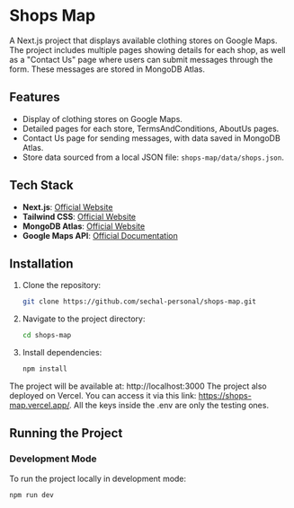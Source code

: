 # Shops Map

A Next.js project that displays available clothing stores on Google Maps. 
The project includes multiple pages showing details for each shop, as well as a "Contact Us" page where users can submit messages through the form. 
These messages are stored in MongoDB Atlas.

## Features

- Display of clothing stores on Google Maps.
- Detailed pages for each store, TermsAndConditions, AboutUs pages.
- Contact Us page for sending messages, with data saved in MongoDB Atlas.
- Store data sourced from a local JSON file: `shops-map/data/shops.json`.

## Tech Stack

- **Next.js**: [Official Website](https://nextjs.org/)
- **Tailwind CSS**: [Official Website](https://tailwindcss.com/)
- **MongoDB Atlas**: [Official Website](https://www.mongodb.com/cloud/atlas)
- **Google Maps API**: [Official Documentation](https://developers.google.com/maps/documentation)

## Installation

1. Clone the repository:
    ```bash
    git clone https://github.com/sechal-personal/shops-map.git
    ```

2. Navigate to the project directory:
    ```bash
    cd shops-map
    ```

3. Install dependencies:
    ```bash
    npm install
    ```

The project will be available at: http://localhost:3000
The project also deployed on Vercel. You can access it via this link: https://shops-map.vercel.app/.
All the keys inside the .env are only the testing ones.

## Running the Project

### Development Mode

To run the project locally in development mode:

```bash
npm run dev
